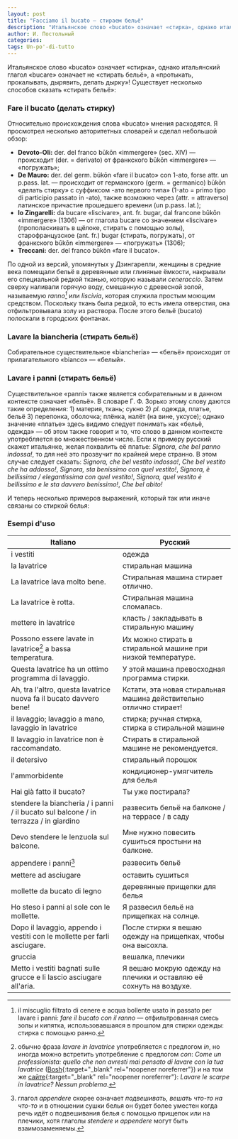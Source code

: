 ```yaml
---
layout: post
title: "Facciamo il bucato — стираем бельё"
description: "Итальянское слово «bucato» означает «стирка», однако итальянский глагол «bucare» означает не «стирать бельё», а «протыкать, прокалывать, дырявить, делать дырку»! Существует несколько способов сказать «стирать бельё»:"
author: И. Постольный
categories: 
tags: Un-po'-di-tutto
---
```


Итальянское слово «bucato» означает «стирка», однако итальянский глагол «bucare» означает не «стирать бельё», а «протыкать, прокалывать, дырявить, делать дырку»! Существует несколько способов сказать «стирать бельё»:

### Fare il bucato (делать стирку)

Относительно происхождения слова «bucato» мнения расходятся. Я просмотрел несколько авторитетных словарей и сделал небольшой обзор:

- **Devoto-Oli:** der. del franco būkōn «immergere» (sec. XIV) — происходит (der. = derivato) от франкского būkōn «immergere» — «погружать»;
- **De Mauro:** der. del germ. būkōn «fare il bucato» con 1-ato, forse attr. un p.pass. lat. — происходит от германского (germ. = germanico) būkōn «делать стирку» с суффиксом -ато первого типа» (1-ato = primo tipo di participio passato in -ato), также возможно через (attr. = attraverso) латинское причастие прошедшего времени (un p.pass. lat.);
- **lo Zingarelli:** da bucare «liscivare», ant. fr. bugar, dal francone būkōn «immergere» (1306) — от глагола bucare со значением «liscivare» (прополаскивать в щёлоке, стирать с помощью золы), старофранцузское (ant. fr.) bugar (стирать, погружать), от франкского būkōn «immergere» — «погружать» (1306);
- **Treccani:** der. del franco būkōn «fare il bucato».

По одной из версий, упомянутых у Дзингарелли, женщины в средние века помещали бельё в деревянные или глиняные ёмкости, накрывали его специальной редкой тканью, которую называли _ceneraccio_. Затем сверху наливали горячую воду, смешанную с древесной золой, называемую _ranno[^1]_ или _liscivia_, которая служила простым моющим средством. Поскольку ткань была редкой, то есть имела отверстия, она отфильтровывала золу из раствора. После этого бельё (bucato) полоскали в городских фонтанах.

### Lavare la biancheria (стирать бельё)

Собирательное существительное «biancheria» — «бельё» происходит от прилагательного «bianco» — «белый».

### Lavare i panni (стирать бельё)

Существительное «panni» также является собирательным и в данном контексте означает «бельё». В словаре Г. Ф. Зорько этому слову даются такие определения: 1) материя, ткань; сукно 2) _pl._ одежда, платье, бельё 3) перепонка, оболочка; плёнка, налёт (на вине, уксусе); однако значение «платье» здесь видимо следует понимать как «бельё, одежда» — об этом также говорит и то, что слово в данном контексте употребляется во множественном числе. Если к примеру русский скажет итальянке, желая похвалить её платье: _Signora, che bel panno indossa!_, то для неё это прозвучит по крайней мере странно. В этом случае следует сказать: _Signora, che bel vestito indossa!_, _Che bel vestito che ha addosso!_, _Signora, sta benissimo con quel vestito!_, _Signora, è bellissima / elegantissima con quel vestito!_, _Signora, quel vestito è bellissimo e le sta davvero benissimo!_, _Che bel abito!_

И теперь несколько примеров выражений, который так или иначе связаны со стиркой белья:

### Esempi d'uso

|Italiano|Русский|
|--------|-------|
|i vestiti|одежда|
|la lavatrice|стиральная машина|
|La lavatrice lava molto bene.|Стиральная машина стирает отлично.|
|La lavatrice è rotta.|Стиральная машина сломалась.|
|mettere in lavatrice|класть / закладывать в стиральную машину|
|Possono essere lavate in lavatrice[^2] a bassa temperatura.|Их можно стирать в стиральной машине при низкой температуре.|
|Questa lavatrice ha un ottimo programma di lavaggio.|У этой машина превосходная программа стирки.|
|Ah, tra l'altro, questa lavatrice nuova fa il bucato davvero bene!|Кстати, эта новая стиральная машина действительно отлично стирает!|
|il lavaggio; lavaggio a mano, lavaggio in lavatrice|стирка; ручная стирка, стирка в стиральной машине|
|Il lavaggio in lavatrice non è raccomandato.|Стирать в стиральной машине не рекомендуется.|
|il detersivo|стиральный порошок|
|l'ammorbidente|кондиционер-умягчитель для белья|
|Hai già fatto il bucato?|Ты уже постирала?|
|stendere la biancheria / i panni / il bucato sul balcone / in terrazza / in giardino|развесить бельё на балконе / на террасе / в саду|
|Devo stendere le lenzuola sul balcone.|Мне нужно повесить сушиться простыни на балконе.|
|appendere i panni[^3]|развесить бельё|
|мettere ad asciugare|оставить сушиться|
|mollette da bucato di legno|деревянные прищепки для белья|
|Ho steso i panni al sole con le mollette.|Я развесил бельё на прищепках на солнце.|
|Dopo il lavaggio, appendo i vestiti con le mollette per farli asciugare.|После стирки я вешаю одежду на прищепках, чтобы она высохла.|
|gruccia|вешалка, плечики|
|Metto i vestiti bagnati sulle grucce e li lascio asciugare all'aria.|Я вешаю мокрую одежду на плечики и оставляю её сохнуть на воздухе.|

[^1]: il miscuglio filtrato di cenere e acqua bollente usato in passato per lavare i panni: _fare il bucato con il ranno_ — отфильтрованная смесь золы и кипятка, использовавшаяся в прошлом для стирки одежды: стирка с помощью ранно.

[^2]: обычно фраза _lavare in lavatrice_ употребляется с предлогом _in_, но иногда можно встретить употребление с предлогом _con_: _Come un professionista: quello che non avresti mai pensato di lavare con la tua lavatrice_ ([Bosh](https://www.bosch-home.com/it/scopri-bosch/bosch-stories/utilizzare-la-lavatrice-come-professionista){:target="_blank" rel="noopener noreferrer"}) и на том же [сайте](https://www.bosch-home.com/it/scopri-bosch/bosch-stories/lavare-le-scarpe-in-lavatrice){:target="_blank" rel="noopener noreferrer"}: _Lavare le scarpe in lavatrice? Nessun problema_.

[^3]: глагол _appendere_ скорее означает _подвешивать, вешать что-то на что-то_ и в отношении сушки белья он будет более уместен когда речь идёт о подвешивания белья с помощью прищепок или на плечики, хотя глаголы _stendere_ и _appendere_ могут быть взаимозаменяемы.